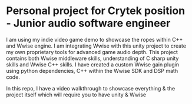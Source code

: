 # Personal project for Crytek position - Junior audio software engineer
I am using my indie video game demo to showcase the ropes within C++ and Wwise engine. I am integrating Wwise with this unity project to create my own proprietary tools for advanced game audio depth. This project contains both Wwise middleware skills, understanding of C sharp unity skills and Wwise C++ skills.
I have created a custom Wwise gain plugin using python dependencies, C++ within the Wwise SDK and DSP math code.


In this repo, I have a video walkthrough to showcase everything & the project itself which will require you to have unity & Wwise 
